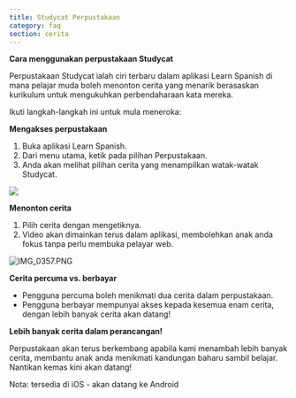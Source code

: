 ```yaml
---
title: Studycat Perpustakaan
category: faq
section: cerita
---
```

**Cara menggunakan perpustakaan Studycat**

Perpustakaan Studycat ialah ciri terbaru dalam aplikasi Learn Spanish di mana pelajar muda boleh menonton cerita yang menarik berasaskan kurikulum untuk mengukuhkan perbendaharaan kata mereka.

Ikuti langkah-langkah ini untuk mula meneroka:

**Mengakses perpustakaan**

1. Buka aplikasi Learn Spanish.
2. Dari menu utama, ketik pada pilihan Perpustakaan.
3. Anda akan melihat pilihan cerita yang menampilkan watak-watak Studycat.

![](https://help.studycat.com/hc/article_attachments/38812096342041)

**Menonton cerita**

1. Pilih cerita dengan mengetiknya.
2. Video akan dimainkan terus dalam aplikasi, membolehkan anak anda fokus tanpa perlu membuka pelayar web.

![IMG_0357.PNG](https://help.studycat.com/hc/article_attachments/38812096344217)

**Cerita percuma vs. berbayar**

* Pengguna percuma boleh menikmati dua cerita dalam perpustakaan.
* Pengguna berbayar mempunyai akses kepada kesemua enam cerita, dengan lebih banyak cerita akan datang!

**Lebih banyak cerita dalam perancangan!**

Perpustakaan akan terus berkembang apabila kami menambah lebih banyak cerita, membantu anak anda menikmati kandungan baharu sambil belajar.
Nantikan kemas kini akan datang!


Nota: tersedia di iOS - akan datang ke Android